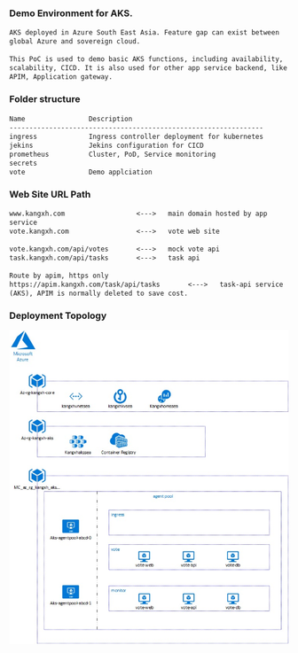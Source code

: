 ### Demo Environment for AKS. 

    AKS deployed in Azure South East Asia. Feature gap can exist between global Azure and sovereign cloud. 

    This PoC is used to demo basic AKS functions, including availability, scalability, CICD. It is also used for other app service backend, like APIM, Application gateway. 


### Folder structure

    Name                Description
    ----------------------------------------------------------------
    ingress             Ingress controller deployment for kubernetes
    jekins              Jekins configuration for CICD
    prometheus          Cluster, PoD, Service monitoring 
    secrets             
    vote                Demo applciation

### Web Site URL Path

    www.kangxh.com                  <--->   main domain hosted by app service
    vote.kangxh.com                 <--->   vote web site

    vote.kangxh.com/api/votes       <--->   mock vote api
    task.kangxh.com/api/tasks       <--->   task api

    Route by apim, https only
    https://apim.kangxh.com/task/api/tasks       <--->   task-api service (AKS), APIM is normally deleted to save cost.

### Deployment Topology

![aks](images/aks.jpg)